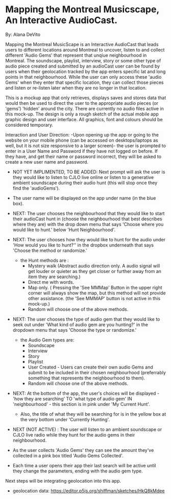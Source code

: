 # Mapping the Montreal Musicscape, An Interactive AudioCast.

By: Alana DeVito

Mapping the Montreal MusicScape is an Interactive AudioCast that leads users to different locations around Montreal to uncover, listen to and collect different 'Audio Gems' that represent that unqiue neighbourhood in Montreal. The soundscape, playlist, interview, story or some other type of audio piece created and submitted by an audioCast user can be found by users when their geolocation tracked by the app enters specific lat and long points in that neighbourhood. While the user can only access these 'audio Gems' when they enter that specific location, they can collect those pieces and listen or re-listen later when they are no longer in that location.

This is a mockup app that only retrieves, displays saves and stores data that would then be used to direct the user to the appropriate audio pieces (or 'gems') 'hidden' around the city.
There are currently no audio files active in this mock-up.
The design is only a rough sketch of the actual mobile app graphic design and user interface. All graphics, font and colours should be considered temporary.

Interaction and User Direction:
-Upon opening up the app or going to the website on your mobile phone (can be accessed on desktops/laptops as well, but it is not size responsive to a larger screen)- the user is prompted to enter in a User Name and Password if they have not logged on before. If they have, and get their name or password incorrect, they will be asked to create a new user name and password.

- NOT YET IMPLIMENTED, TO BE ADDED: Next prompt will ask the user is they would like to listen to CJLO live online or listen to a generative ambient soundscape during their audio hunt (this will stop once they find the 'audioGems').

- The user name will be displayed on the app under name (in the blue box).
- NEXT: The user chooses the neighbourhood that they would like to start their audioCast hunt in (choose the neighbourhood that best describes where they are) with the drop down menu that says 'Choose where you would like to hunt.' below 'Hunt Neighbourhood'.

- NEXT: The user chooses how they would like to hunt for the audio under 'How would you like to hunt?'' in the dropbox underneath that says 'Choose the method or randomize.'

  - the Hunt methods are :
    - Mystery walk (Abstract audio direction only. A audio signal will get louder or quieter as they get closer or further away from an item they are searching.)
    - Direct me with words.
    - Map only. ( Pressing the 'See MMMap' Button in the upper right corner will always show the map, but this method will not provide other assistance. (the 'See MMMAP' button is not active in this mock-up.)
    - Random will choose one of the above methods.

- NEXT: The user chooses the type of audio gem that they would like to seek out under 'What kind of audio gem are you hunting?' in the dropdown menu that says 'Choose the type or randomize.'
  - the Audio Gem types are:
    - Soundscape
    - Interview
    - Story
    - Playlist
    - User Created - Users can create their own audio Gems and submit to be included in their chosen neighbourhood (preferrably something that represents the neighbourhood to them).
    - Random will choose one of the above methods.
- NEXT: At the bottom of the app, the user's choices will be displayed - 'how they are searching' TO 'what type of audio gem' IN 'neighbourhood' - this section is in pink under 'My Current Hunt'.

  - Also, the title of what they will be searching for is in the yellow box at the very bottom under 'Currently Hunting'.

- NEXT (NOT ACTIVE) : The user will listen to an ambient soundscape or CJLO live radio while they hunt for the audio gems in their neighbourhood.
- As the user collects 'Audio Gems' they can see the amount they've collected in a pink box titled 'Audio Gems Collected'.

- Each time a user opens their app their last search will be active until they change the parameters, ending with the audio gem type.

Next steps will be integrating geolocation into this app.

- geolocation data: https://editor.p5js.org/shiffman/sketches/HkQ8kMdee
